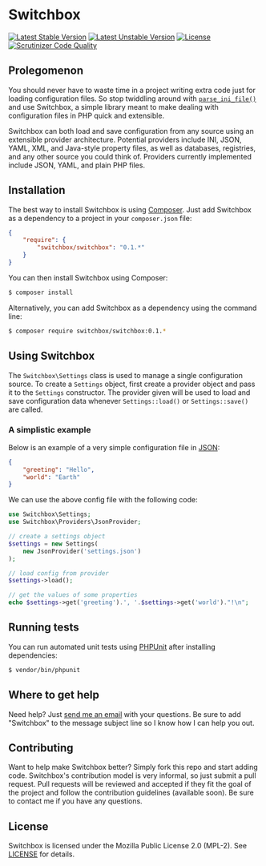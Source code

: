 # Switchbox
[![Latest Stable Version](https://poser.pugx.org/switchbox/switchbox/v/stable.png)](https://packagist.org/packages/switchbox/switchbox) [![Latest Unstable Version](https://poser.pugx.org/switchbox/switchbox/v/unstable.png)](https://packagist.org/packages/switchbox/switchbox) [![License](https://poser.pugx.org/switchbox/switchbox/license.png)](https://packagist.org/packages/switchbox/switchbox)[![Scrutinizer Code Quality](https://scrutinizer-ci.com/g/coderstephen/switchbox/badges/quality-score.png?s=fd9080c7b0a0bf15c8bf06782e0f3ab65476e8db)](https://scrutinizer-ci.com/g/coderstephen/switchbox/)

## Prolegomenon
You should never have to waste time in a project writing extra code just for loading configuration files. So stop twiddling around with [`parse_ini_file()`](http://php.net/parse_ini_file) and use Switchbox, a simple library meant to make dealing with configuration files in PHP quick and extensible.

Switchbox can both load and save configuration from any source using an extensible provider architecture. Potential providers include INI, JSON, YAML, XML, and Java-style property files, as well as databases, registries, and any other source you could think of. Providers currently implemented include JSON, YAML, and plain PHP files.

## Installation
The best way to install Switchbox is using [Composer](http://getcomposer.org). Just add Switchbox as a dependency to a project in your `composer.json` file:
```json
{
    "require": {
        "switchbox/switchbox": "0.1.*"
    }
}
```

You can then install Switchbox using Composer:
```sh
$ composer install
```

Alternatively, you can add Switchbox as a dependency using the command line:
```sh
$ composer require switchbox/switchbox:0.1.*
```

## Using Switchbox
The `Switchbox\Settings` class is used to manage a single configuration source. To create a `Settings` object, first create a provider object and pass it to the `Settings` constructor. The provider given will be used to load and save configuration data whenever `Settings::load()` or `Settings::save()` are called.

### A simplistic example
Below is an example of a very simple configuration file in [JSON](http://json.org):
```json
{
    "greeting": "Hello",
    "world": "Earth"
}
```

We can use the above config file with the following code:
```php
use Switchbox\Settings;
use Switchbox\Providers\JsonProvider;

// create a settings object
$settings = new Settings(
    new JsonProvider('settings.json')
);

// load config from provider
$settings->load();

// get the values of some properties
echo $settings->get('greeting').', '.$settings->get('world')."!\n";
```

## Running tests
You can run automated unit tests using [PHPUnit](http://phpunit.de) after installing dependencies:
```sh
$ vendor/bin/phpunit
```

## Where to get help
Need help? Just [send me an email](mailto:me@stephencoakley.com) with your questions. Be sure to add "Switchbox" to the message subject line so I know how I can help you out.

## Contributing
Want to help make Switchbox better? Simply fork this repo and start adding code. Switchbox's contribution model is very informal, so just submit a pull request. Pull requests will be reviewed and accepted if they fit the goal of the project and follow the contribution guidelines (available soon). Be sure to contact me if you have any questions.

## License
Switchbox is licensed under the Mozilla Public License 2.0 (MPL-2). See [LICENSE](LICENSE) for details.
